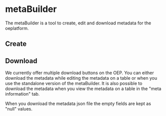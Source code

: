 <!--
SPDX-FileCopyrightText: 2025 Jonas Huber <https://github.com/jh-RLI> © Reiner Lemoine Institut

SPDX-License-Identifier: CC0-1.0
-->

# metaBuilder

The metaBuilder is a tool to create, edit and download metadata for the
oeplatform.

## Create

## Download

We currently offer multiple download buttons on the OEP. You can either download
the metadata while editing the metadata on a table or when you use the
standalone version of the metaBuilder. It is also possible to download the
metadata when you view the metadata on a table in the "meta information" tab.

When you download the metadata json file the empty fields are kept as "null"
values.
